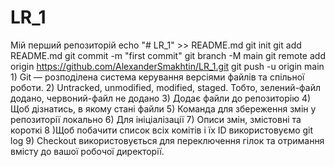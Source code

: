 # LR_1
Мій перший репозиторій
echo "# LR_1" >> README.md
git init
git add README.md
git commit -m "first commit"
git branch -M main
git remote add origin https://github.com/AlexanderSmakhtin/LR_1.git
git push -u origin main
	1) Git — розподілена система керування версіями файлів та спільної роботи.
	2) Untracked, unmodified, modified, staged. Тобто, зелений-файл додано, червоний-файл не додано
	3) Додає файли до репозиторію
	4) Щоб дізнатись, в якому стані файли
	5) Команда для збереження змін у репозиторії локально
	6) Для ініціалізації
	7) Описи змін, змістовні та короткі
	8 )Щоб побачити список всіх комітів і їх ID використовуємо git log
        9) Сheckout використовується для переключення гілок та отримання вмісту до вашої робочої директорії.
